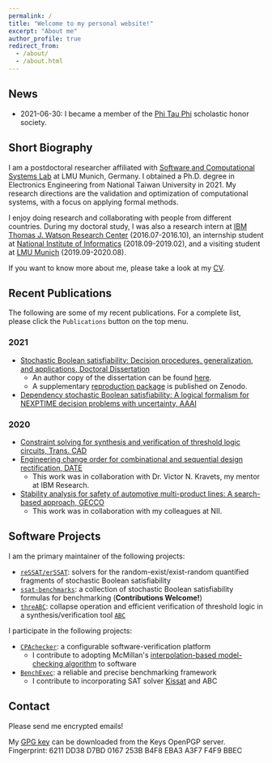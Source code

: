```yaml
---
permalink: /
title: "Welcome to my personal website!"
excerpt: "About me"
author_profile: true
redirect_from:
  - /about/
  - /about.html
---
```


## News

- 2021-06-30: I became a member of the [Phi Tau Phi](http://www.phitauphi.org.tw/) scholastic honor society.

## Short Biography

I am a postdoctoral researcher affiliated with [Software and Computational Systems Lab](https://www.sosy-lab.org/) at LMU Munich, Germany.
I obtained a Ph.D. degree in Electronics Engineering from National Taiwan University in 2021.
My research directions are the validation and optimization of computational systems, with a focus on applying formal methods.

I enjoy doing research and collaborating with people from different countries.
During my doctoral study, I was also a research intern at [IBM Thomas J. Watson Research Center](https://www.research.ibm.com/labs/watson/) (2016.07-2016.10), an internship student at [National Institute of Informatics](https://www.nii.ac.jp/en/) (2018.09-2019.02), and a visiting student at [LMU Munich](https://www.lmu.de/en/) (2019.09-2020.08).

If you want to know more about me, please take a look at my [CV](../files/Nian-Ze.Lee.CV.pdf).

## Recent Publications

The following are some of my recent publications.
For a complete list, please click the `Publications` button on the top menu.

### 2021

- [Stochastic Boolean satisfiability: Decision procedures, generalization, and applications, Doctoral Dissertation](http://dx.doi.org/10.6342%2fNTU202101397)
  - An author copy of the dissertation can be found [here](../files/Nian-Ze.Lee.Dissertation-secure.pdf).
  - A supplementary [reproduction package](https://doi.org/10.5281/zenodo.5084147) is published on Zenodo.
- [Dependency stochastic Boolean satisfiability: A logical formalism for NEXPTIME decision problems with uncertainty, AAAI](https://ojs.aaai.org/index.php/AAAI/article/view/16506)

### 2020

- [Constraint solving for synthesis and verification of threshold logic circuits, Trans. CAD](https://doi.org/10.1109/TCAD.2020.3015441)
- [Engineering change order for combinational and sequential design rectification, DATE](https://doi.org/10.23919/DATE48585.2020.9116504)
  - This work was in collaboration with Dr. Victor N. Kravets, my mentor at IBM Research.
- [Stability analysis for safety of automotive multi-product lines: A search-based approach, GECCO](https://doi.org/10.1145/3321707.3321755)
  - This work was in collaboration with my colleagues at NII.

## Software Projects

I am the primary maintainer of the following projects:

- [`reSSAT/erSSAT`](https://github.com/NTU-ALComLab/ssatABC): solvers for the random-exist/exist-random quantified fragments of stochastic Boolean satisfiability
- [`ssat-benchmarks`](https://github.com/NTU-ALComLab/ssat-benchmarks): a collection of stochastic Boolean satisfiability formulas for benchmarking (**Contributions Welcome!**)
- [`threABC`](https://github.com/nianzelee/threABC): collapse operation and efficient verification of threshold logic in a synthesis/verification tool [`ABC`](https://github.com/berkeley-abc/abc)

I participate in the following projects:

- [`CPAchecker`](https://gitlab.com/sosy-lab/software/cpachecker): a configurable software-verification platform
  - I contribute to adopting McMillan's [interpolation-based model-checking algorithm](https://link.springer.com/chapter/10.1007/978-3-540-45069-6_1) to software
- [`BenchExec`](https://github.com/sosy-lab/benchexec): a reliable and precise benchmarking framework
  - I contribute to incorporating SAT solver [Kissat](https://github.com/arminbiere/kissat) and ABC

## Contact

Please send me encrypted emails!

My [GPG key](https://keys.openpgp.org/vks/v1/by-fingerprint/6211DD38D7BD0167253BB4F8EBA3A3F7F4F9BBEC) can be downloaded from the Keys OpenPGP server.
Fingerprint: 6211 DD38 D7BD 0167 253B B4F8 EBA3 A3F7 F4F9 BBEC
